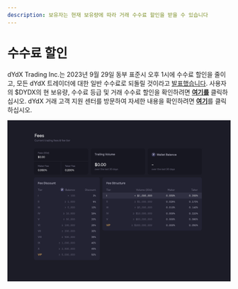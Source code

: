 ```yaml
---
description: 보유자는 현재 보유량에 따라 거래 수수료 할인을 받을 수 있습니다
---
```


# 수수료 할인

dYdX Trading Inc.는 2023년 9월 29일 동부 표준시 오후 1시에 수수료 할인을 줄이고, 모든 dYdX 트레이더에 대한 일반 수수료로 되돌릴 것이라고 [발표했습니다](https://dydx.exchange/blog/v3-updated-fee-schedule). 사용자의 $DYDX의 현 보유량, 수수료 등급 및 거래 수수료 할인을 확인하려면 [**여기를**](https://trade.dydx.exchange/portfolio/fees) 클릭하십시오. dYdX 거래 고객 지원 센터를 방문하여 자세한 내용을 확인하려면 [**여기**](https://help.dydx.exchange/en/articles/4798040-perpetual-trade-fees)를 클릭하십시오.

![DYDX 토큰 보유에 드는 비용을 낮출 수 있습니다.](../.gitbook/assets/1-fee-discounts-view.png)
